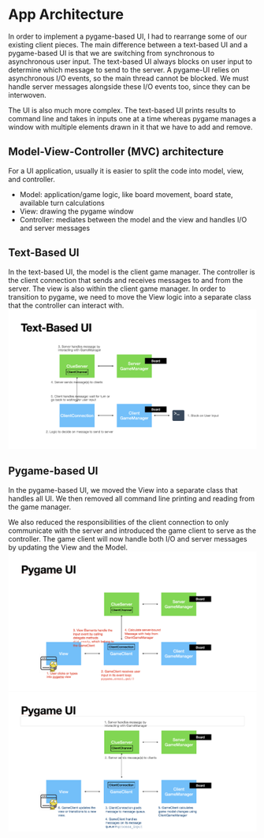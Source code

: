 # App Architecture

In order to implement a pygame-based UI, I had to rearrange some of our existing client pieces. The main difference
between a text-based UI and a pygame-based UI is that we are switching from synchronous to asynchronous user input.
The text-based UI always blocks on user input to determine which message to send to the server.
A pygame-UI relies on asynchronous I/O events, so the main thread cannot be blocked. We must handle server 
messages alongside these I/O events too, since they can be interwoven.

The UI is also much more complex. The text-based UI prints results to command line and takes in inputs one 
at a time whereas pygame manages a window with multiple elements drawn in it that we have to add and remove. 

## Model-View-Controller (MVC) architecture
For a UI application, usually it is easier to split the code into model, view, and controller.
- Model: application/game logic, like board movement, board state, available turn calculations
- View: drawing the pygame window
- Controller: mediates between the model and the view and handles I/O and server messages

## Text-Based UI
In the text-based UI, the model is the client game manager. The controller is the client connection
that sends and receives messages to and from the server. The view is also within the client game manager. In order to
transition to pygame, we need to move the View logic into a separate class that the controller can interact with.
![](text_based.png)

## Pygame-based UI
In the pygame-based UI, we moved the View into a separate class that handles all UI. We then removed all
command line printing and reading from the game manager. 

We also reduced the responsibilities of the client connection to only communicate with the server and introduced 
the game client to serve as the controller. The game client will now handle both I/O and server messages by updating the
View and the Model.
![](pygame_client.png)
![](pygame_server.png)